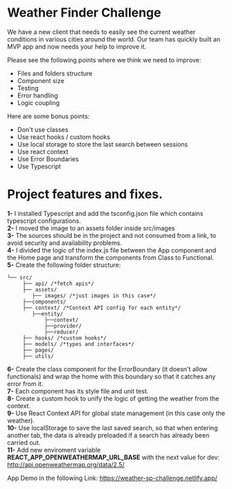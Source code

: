# Weather Finder Challenge

We have a new client that needs to easily see the current weather conditions in various cities around the world. Our team has quickly built an MVP app and now needs your help to improve it.

Please see the following points where we think we need to improve:

- Files and folders structure
- Component size
- Testing
- Error handling
- Logic coupling

Here are some bonus points:

- Don't use classes
- Use react hooks / custom hooks
- Use local storage to store the last search between sessions
- Use react context
- Use Error Boundaries
- Use Typescript

# Project features and fixes.

**1-** I installed Typescript and add the tsconfig.json file which contains typescript configurations.  
**2-** I moved the image to an assets folder inside src/images  
**3-** The sources should be in the project and not consumed from a link, to avoid security and availability problems.  
**4-** I divided the logic of the index.js file between the App component and the Home page and transform the components from Class to Functional.  
**5-** Create the following folder structure:

```
└── src/
     ├── api/ /*fetch apis*/
     ├── assets/
     	├── images/ /*just images in this case*/
     ├──components/
     ├── context/ /*Context API config for each entity*/
     	├──entity/
     		├──context/
     		├──provider/
     		├──reducer/
     ├── hooks/ /*custom hooks*/
     ├── models/ /*types and interfaces*/
     ├── pages/
     ├── utils/
```

**6-** Create the class component for the ErrorBoundary (it doesn't allow functionals) and wrap the home with this boundary so that it catches any error from it.  
**7-** Each component has its style file and unit test.  
**8-** Create a custom hook to unify the logic of getting the weather from the context.  
**9-** Use React Context API for global state management (in this case only the weather).  
**10-** Use localStorage to save the last saved search, so that when entering another tab, the data is already preloaded if a search has already been carried out.  
**11-** Add new enviroment variable    **REACT_APP_OPENWEATHERMAP_URL_BASE** with the next value for dev: http://api.openweathermap.org/data/2.5/


App Demo in the following Link: https://weather-sp-challenge.netlify.app/
